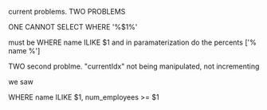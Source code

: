 current problems. TWO PROBLEMS

ONE
CANNOT SELECT WHERE '%$1%'

must be WHERE name ILIKE $1
and in paramaterization do the percents ['% name %']

TWO
second problme. "currentIdx" not being manipulated, not incrementing

we saw

WHERE name ILIKE $1, num_employees >= $1
